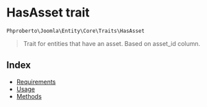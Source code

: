 # HasAsset trait

`Phproberto\Joomla\Entity\Core\Traits\HasAsset`

> Trait for entities that have an asset. Based on asset_id column.

## Index  

* [Requirements](#requirements)
* [Usage](#usage)
* [Methods](#methods)
